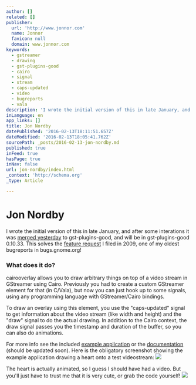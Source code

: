 ```yaml
---
author: []
related: []
publisher:
  url: 'http://www.jonnor.com'
  name: Jonnor
  favicon: null
  domain: www.jonnor.com
keywords:
  - gstreamer
  - drawing
  - gst-plugins-good
  - cairo
  - signal
  - stream
  - caps-updated
  - video
  - bugreports
  - vala
description: 'I wrote the initial version of this in late January, and after some interations it was merged yesterday to gst-plugins-good, and will be in gst-plugins-good 0.10.33. This solves the feature request I filed in 2009, one of my oldest bugreports in bugs.gnome.org!'
inLanguage: en
app_links: []
title: Jon Nordby
datePublished: '2016-02-13T18:11:51.657Z'
dateModified: '2016-02-13T18:05:41.762Z'
sourcePath: _posts/2016-02-13-jon-nordby.md
published: true
inFeed: true
hasPage: true
inNav: false
url: jon-nordby/index.html
_context: 'http://schema.org'
_type: Article

---
```

# Jon Nordby

I wrote the initial version of this in late January, and after some interations it was [merged yesterday][0] to gst-plugins-good, and will be in gst-plugins-good 0.10.33\. This solves the [feature request][1] I filed in 2009, one of my oldest bugreports in bugs.gnome.org!

### What does it do?

cairooverlay allows you to draw arbitrary things on top of a video stream in GStreamer using Cairo. Previously you had to create a custom GStreamer element for that (in C/Vala), but now you can just hook up to some signals, using any programming language with GStreamer/Cairo bindings.

To draw an overlay using this element, you use the "caps-updated" signal to get information about the video stream (like width and height) and the "draw" signal to do the actual drawing. In addition to the Cairo context, the draw signal passes you the timestamp and duration of the buffer, so you can also do animations.

For more info see the included [example application][2] or the [documentation][3] (should be updated soon). Here is the obligatory screenshot showing the example application drawing a heart onto a test videostream:
[![](http://www.jonnor.com/wp/files/2011-03-03-192343_1280x800_scrot_cropped-300x295.png)][4]

The heart is actually animated, so I guess I should have had a video. But you'll just have to trust me that it is very cute, or grab the code yourself!
[![](http://www.jonnor.com/wp/wp-content/plugins/flattr/img/flattr-badge-large.png)][5]

[0]: http://cgit.freedesktop.org/gstreamer/gst-plugins-good/commit/?id=32dff9df75942c51b3ecbd7ffa394ef755881d50
[1]: https://bugzilla.gnome.org/show_bug.cgi?id=595520
[2]: http://cgit.freedesktop.org/gstreamer/gst-plugins-good/tree/tests/examples/cairo/cairo_overlay.c
[3]: http://gstreamer.freedesktop.org/data/doc/gstreamer/head/gst-plugins-good-plugins/html/
[4]: http://www.jonnor.com/wp/files/2011-03-03-192343_1280x800_scrot_cropped.png
[5]: http://www.jonnor.com/wp/?flattrss_redirect&id=371&md5=0a98aab4c045419184024eab3c5d18c3
